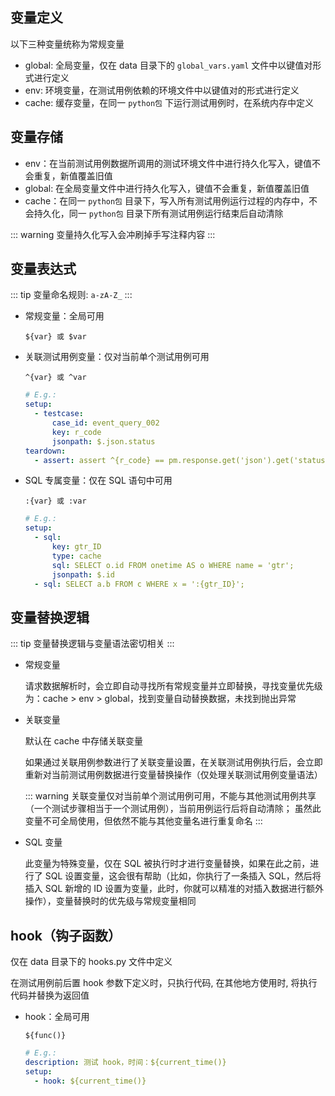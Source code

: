## 变量定义

以下三种变量统称为常规变量

- global: 全局变量，仅在 data 目录下的 `global_vars.yaml` 文件中以键值对形式进行定义
- env: 环境变量，在测试用例依赖的环境文件中以键值对的形式进行定义
- cache: 缓存变量，在同一 `python包` 下运行测试用例时，在系统内存中定义

## 变量存储

- env：在当前测试用例数据所调用的测试环境文件中进行持久化写入，键值不会重复，新值覆盖旧值
- global: 在全局变量文件中进行持久化写入，键值不会重复，新值覆盖旧值
- cache：在同一 `python包` 目录下，写入所有测试用例运行过程的内存中，不会持久化，同一 `python包` 目录下所有测试用例运行结束后自动清除

::: warning
变量持久化写入会冲刷掉手写注释内容
:::

## 变量表达式

::: tip
变量命名规则: `a-zA-Z_`
:::

- 常规变量：全局可用

  ```text
  ${var} 或 $var
  ```

- 关联测试用例变量：仅对当前单个测试用例可用

  ```text
  ^{var} 或 ^var
  ```
  ```yaml
  # E.g.:
  setup:
    - testcase:
        case_id: event_query_002
        key: r_code
        jsonpath: $.json.status
  teardown:
    - assert: assert ^{r_code} == pm.response.get('json').get('status')
  ```

- SQL 专属变量：仅在 SQL 语句中可用

  ```text
  :{var} 或 :var
  ```
  ```yaml
  # E.g.:
  setup:
    - sql:
        key: gtr_ID
        type: cache
        sql: SELECT o.id FROM onetime AS o WHERE name = 'gtr';
        jsonpath: $.id
    - sql: SELECT a.b FROM c WHERE x = ':{gtr_ID}';
  ```

## 变量替换逻辑

::: tip
变量替换逻辑与变量语法密切相关
:::

- 常规变量

  请求数据解析时，会立即自动寻找所有常规变量并立即替换，寻找变量优先级为：cache > env > global，找到变量自动替换数据，未找到抛出异常

- 关联变量

  默认在 cache 中存储关联变量

  如果通过关联用例参数进行了关联变量设置，在关联测试用例执行后，会立即重新对当前测试用例数据进行变量替换操作（仅处理关联测试用例变量语法）

  ::: warning
  关联变量仅对当前单个测试用例可用，不能与其他测试用例共享（一个测试步骤相当于一个测试用例），当前用例运行后将自动清除；
  虽然此变量不可全局使用，但依然不能与其他变量名进行重复命名
  :::

- SQL 变量

  此变量为特殊变量，仅在 SQL 被执行时才进行变量替换，如果在此之前，进行了 SQL 设置变量，这会很有帮助（比如，你执行了一条插入
  SQL，然后将插入 SQL 新增的 ID 设置为变量，此时，你就可以精准的对插入数据进行额外操作），变量替换时的优先级与常规变量相同

## hook（钩子函数）

仅在 data 目录下的 hooks.py 文件中定义

在测试用例前后置 hook 参数下定义时，只执行代码, 在其他地方使用时, 将执行代码并替换为返回值

- hook：全局可用

  ```text
  ${func()}
  ```
  ```yaml
  # E.g.:
  description: 测试 hook，时间：${current_time()}
  setup:
    - hook: ${current_time()}
  ```
